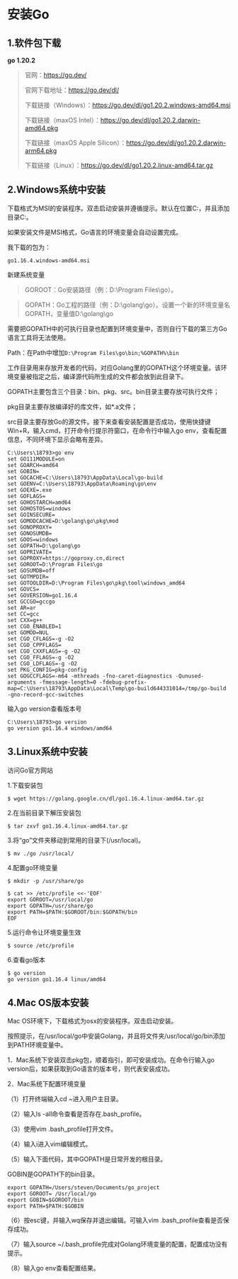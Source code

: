# 安装Go

## 1.软件包下载

**go 1.20.2**

> 官网：https://go.dev/
> 
> 官网下载地址：https://go.dev/dl/
>
>下载链接（Windows）：https://go.dev/dl/go1.20.2.windows-amd64.msi
>
> 下载链接（maxOS Intel）：https://go.dev/dl/go1.20.2.darwin-amd64.pkg
>
> 下载链接（maxOS Apple Silicon）：https://go.dev/dl/go1.20.2.darwin-arm64.pkg
>
> 下载链接（Linux）：https://go.dev/dl/go1.20.2.linux-amd64.tar.gz


## 2.Windows系统中安装

下载格式为MSI的安装程序。双击启动安装并遵循提示。默认在位置C:，并且添加目录C:。

如果安装文件是MSI格式，Go语言的环境变量会自动设置完成。

我下载的包为：

`go1.16.4.windows-amd64.msi`

新建系统变量

> GOROOT：Go安装路径（例：D:\Program Files\go）。

> GOPATH：Go工程的路径（例：D:\golang\go）。设置一个新的环境变量名GOPATH，变量值D:\golang\go


需要把GOPATH中的可执行目录也配置到环境变量中，否则自行下载的第三方Go语言工具将无法使用。

Path：在Path中增加`D:\Program Files\go\bin;%GOPATH%\bin`

工作目录用来存放开发者的代码，对应Golang里的GOPATH这个环境变量。该环境变量被指定之后，编译源代码所生成的文件都会放到此目录下。

GOPATH主要包含三个目录：bin、pkg、src。bin目录主要存放可执行文件；

pkg目录主要存放编译好的库文件，如*.a文件；

src目录主要存放Go的源文件。接下来查看安装配置是否成功，使用快捷键Win+R，输入cmd，打开命令行提示符窗口，在命令行中输入go env，查看配置信息，不同环境下显示会略有差异。

```shell
C:\Users\18793>go env
set GO111MODULE=on
set GOARCH=amd64
set GOBIN=
set GOCACHE=C:\Users\18793\AppData\Local\go-build
set GOENV=C:\Users\18793\AppData\Roaming\go\env
set GOEXE=.exe
set GOFLAGS=
set GOHOSTARCH=amd64
set GOHOSTOS=windows
set GOINSECURE=
set GOMODCACHE=D:\golang\go\pkg\mod
set GONOPROXY=
set GONOSUMDB=
set GOOS=windows
set GOPATH=D:\golang\go
set GOPRIVATE=
set GOPROXY=https://goproxy.cn,direct
set GOROOT=D:\Program Files\go
set GOSUMDB=off
set GOTMPDIR=
set GOTOOLDIR=D:\Program Files\go\pkg\tool\windows_amd64
set GOVCS=
set GOVERSION=go1.16.4
set GCCGO=gccgo
set AR=ar
set CC=gcc
set CXX=g++
set CGO_ENABLED=1
set GOMOD=NUL
set CGO_CFLAGS=-g -O2
set CGO_CPPFLAGS=
set CGO_CXXFLAGS=-g -O2
set CGO_FFLAGS=-g -O2
set CGO_LDFLAGS=-g -O2
set PKG_CONFIG=pkg-config
set GOGCCFLAGS=-m64 -mthreads -fno-caret-diagnostics -Qunused-arguments -fmessage-length=0 -fdebug-prefix-map=C:\Users\18793\AppData\Local\Temp\go-build644331014=/tmp/go-build -gno-record-gcc-switches
```

输入go version查看版本号
```shell
C:\Users\18793>go version
go version go1.16.4 windows/amd64
```



## 3.Linux系统中安装

访问Go官方网站

1.下载安装包

```shell
$ wget https://golang.google.cn/dl/go1.16.4.linux-amd64.tar.gz
```

2.在当前目录下解压安装包
```shell
$ tar zxvf go1.16.4.linux-amd64.tar.gz
```

3.将“go”文件夹移动到常用的目录下(/usr/local)。
```shell
$ mv ./go /usr/local/
```


4.配置go环境变量
```shell
$ mkdir -p /usr/share/go

$ cat >> /etc/profile <<-'EOF'
export GOROOT=/usr/local/go
export GOPATH=/usr/share/go
export PATH=$PATH:$GOROOT/bin:$GOPATH/bin
EOF
```

5.运行命令让环境变量生效
```shell
$ source /etc/profile
```

6.查看go版本
```shell
$ go version
go version go1.16.4 linux/amd64
```


## 4.Mac OS版本安装
Mac OS环境下，下载格式为osx的安装程序。双击启动安装。

按照提示，在/usr/local/go中安装Golang，并且将文件夹/usr/local/go/bin添加到PATH环境变量中。


1．Mac系统下安装双击pkg包，顺着指引，即可安装成功。在命令行输入go version后，如果获取到Go语言的版本号，则代表安装成功。



2．Mac系统下配置环境变量

（1）打开终端输入cd ~进入用户主目录。

（2）输入ls -all命令查看是否存在.bash_profile。

（3）使用vim .bash_profile打开文件。

（4）输入i进入vim编辑模式。

（5）输入下面代码，其中GOPATH是日常开发的根目录。


GOBIN是GOPATH下的bin目录。

```shell
export GOPATH=/Users/steven/Documents/go_project
export GOROOT= /Usr/local/go
export GOBIN=$GOROOT/bin
export PATH=$PATH:$GOBIN
```

（6）按esc键，并输入wq保存并退出编辑。可输入vim .bash_profile查看是否保存成功。

（7）输入source ~/.bash_profile完成对Golang环境变量的配置，配置成功没有提示。

（8）输入go env查看配置结果。




